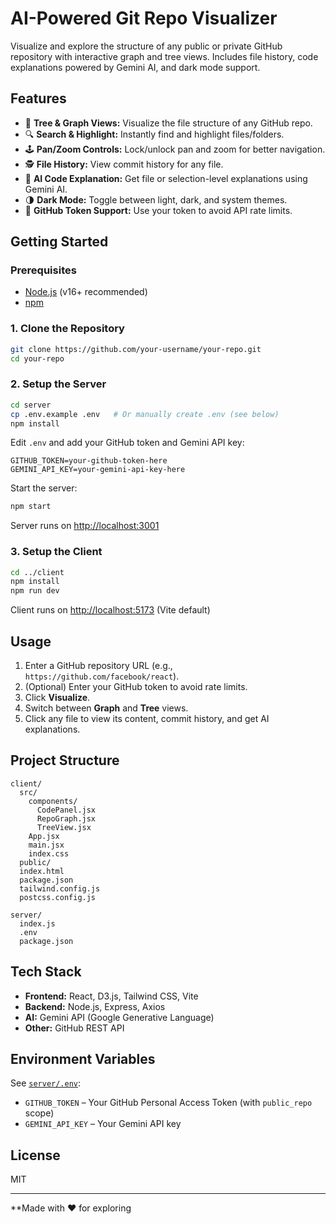 # AI-Powered Git Repo Visualizer

Visualize and explore the structure of any public or private GitHub repository with interactive graph and tree views. Includes file history, code explanations powered by Gemini AI, and dark mode support.

## Features

- 🌳 **Tree & Graph Views:** Visualize the file structure of any GitHub repo.
- 🔍 **Search & Highlight:** Instantly find and highlight files/folders.
- 🕹️ **Pan/Zoom Controls:** Lock/unlock pan and zoom for better navigation.
- 🕵️ **File History:** View commit history for any file.
- 🤖 **AI Code Explanation:** Get file or selection-level explanations using Gemini AI.
- 🌗 **Dark Mode:** Toggle between light, dark, and system themes.
- 🔑 **GitHub Token Support:** Use your token to avoid API rate limits.

## Getting Started

### Prerequisites

- [Node.js](https://nodejs.org/) (v16+ recommended)
- [npm](https://www.npmjs.com/)

### 1. Clone the Repository

```sh
git clone https://github.com/your-username/your-repo.git
cd your-repo
```

### 2. Setup the Server

```sh
cd server
cp .env.example .env   # Or manually create .env (see below)
npm install
```

Edit `.env` and add your GitHub token and Gemini API key:
```
GITHUB_TOKEN=your-github-token-here
GEMINI_API_KEY=your-gemini-api-key-here
```

Start the server:
```sh
npm start
```
Server runs on [http://localhost:3001](http://localhost:3001)

### 3. Setup the Client

```sh
cd ../client
npm install
npm run dev
```
Client runs on [http://localhost:5173](http://localhost:5173) (Vite default)

## Usage

1. Enter a GitHub repository URL (e.g., `https://github.com/facebook/react`).
2. (Optional) Enter your GitHub token to avoid rate limits.
3. Click **Visualize**.
4. Switch between **Graph** and **Tree** views.
5. Click any file to view its content, commit history, and get AI explanations.

## Project Structure

```
client/
  src/
    components/
      CodePanel.jsx
      RepoGraph.jsx
      TreeView.jsx
    App.jsx
    main.jsx
    index.css
  public/
  index.html
  package.json
  tailwind.config.js
  postcss.config.js

server/
  index.js
  .env
  package.json
```

## Tech Stack

- **Frontend:** React, D3.js, Tailwind CSS, Vite
- **Backend:** Node.js, Express, Axios
- **AI:** Gemini API (Google Generative Language)
- **Other:** GitHub REST API

## Environment Variables

See [`server/.env`](server/.env):

- `GITHUB_TOKEN` – Your GitHub Personal Access Token (with `public_repo` scope)
- `GEMINI_API_KEY` – Your Gemini API key

## License

MIT

---

**Made with ❤️ for exploring
